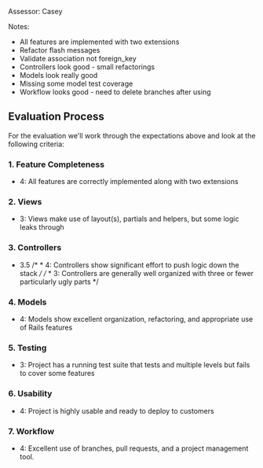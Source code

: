 Assessor: Casey

Notes:
* All features are implemented with two extensions
* Refactor flash messages
* Validate association not foreign_key
* Controllers look good - small refactorings
* Models look really good
* Missing some model test coverage
* Workflow looks good - need to delete branches after using

## Evaluation Process

For the evaluation we'll work through the expectations above and look at the
following criteria:

### 1. Feature Completeness

* 4: All features are correctly implemented along with two extensions

### 2. Views

* 3: Views make use of layout(s), partials and helpers, but some logic leaks through

### 3. Controllers

* 3.5
/* * 4: Controllers show significant effort to push logic down the stack */
/* * 3: Controllers are generally well organized with three or fewer particularly ugly parts */

### 4. Models

* 4: Models show excellent organization, refactoring, and appropriate use of Rails features

### 5. Testing

* 3: Project has a running test suite that tests and multiple levels but fails to cover some features

### 6. Usability

* 4: Project is highly usable and ready to deploy to customers

### 7. Workflow

* 4: Excellent use of branches, pull requests, and a project management tool.
